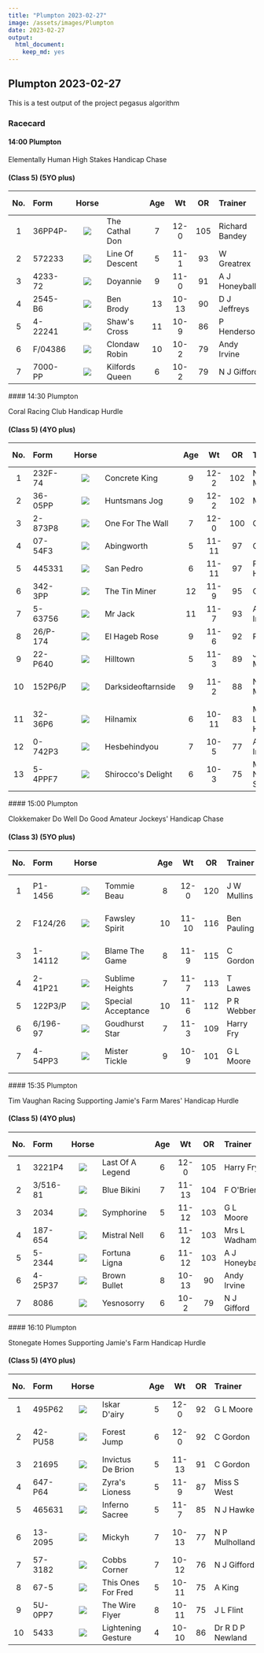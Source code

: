 ```yaml
---
title: "Plumpton 2023-02-27"
image: /assets/images/Plumpton
date: 2023-02-27 
output:
  html_document:
    keep_md: yes
---
```





## Plumpton 2023-02-27

This is a test output of the project pegasus algorithm

### Racecard 
<div class="card-body">



####  14:00 Plumpton 

Elementally Human High Stakes Handicap Chase 

#### (Class 5) (5YO plus) 

<table class="racecard table table-hover" style="width: auto !important; margin-left: auto; margin-right: auto;">
 <thead>
  <tr>
   <th style="text-align:center;"> No. </th>
   <th style="text-align:left;"> Form </th>
   <th style="text-align:center;"> Horse </th>
   <th style="text-align:left;">  </th>
   <th style="text-align:center;"> Age </th>
   <th style="text-align:center;"> Wt </th>
   <th style="text-align:center;"> OR </th>
   <th style="text-align:left;"> Trainer </th>
   <th style="text-align:left;"> Jockey </th>
   <th style="text-align:center;"> VDW </th>
   <th style="text-align:center;"> Alt VDW </th>
   <th style="text-align:left;"> Pred Score </th>
   <th style="text-align:center;"> Predicted Position </th>
   <th style="text-align:center;"> Win % </th>
  </tr>
 </thead>
<tbody>
  <tr>
   <td style="text-align:center;width: 65px; "> 1 </td>
   <td style="text-align:left;"> 36PP4P- </td>
   <td style="text-align:center;width: 40px; ">  <html><body><img src="https://www.attheraces.com/images/silks/20230227/20230227plu140001.png?v=2"></body></html>
</td>
   <td style="text-align:left;"> The Cathal Don </td>
   <td style="text-align:center;"> 7 </td>
   <td style="text-align:center;"> 12-0 </td>
   <td style="text-align:center;"> 105 </td>
   <td style="text-align:left;"> Richard Bandey </td>
   <td style="text-align:left;"> Harry Bannister </td>
   <td style="text-align:center;"> 24 </td>
   <td style="text-align:center;"> 3.76 </td>
   <td style="text-align:left;"> 0.862 </td>
   <td style="text-align:center;"> 7 </td>
   <td style="text-align:center;"> 0 </td>
  </tr>
  <tr>
   <td style="text-align:center;width: 65px; "> 2 </td>
   <td style="text-align:left;"> 572233 </td>
   <td style="text-align:center;width: 40px; ">  <html><body><img src="https://www.attheraces.com/images/silks/20230227/20230227plu140002.png?v=2"></body></html>
</td>
   <td style="text-align:left;"> Line Of Descent </td>
   <td style="text-align:center;"> 5 </td>
   <td style="text-align:center;"> 11-1 </td>
   <td style="text-align:center;"> 93 </td>
   <td style="text-align:left;"> W Greatrex </td>
   <td style="text-align:left;"> Brendan Powell </td>
   <td style="text-align:center;"> 8 </td>
   <td style="text-align:center;"> 1.73 </td>
   <td style="text-align:left;"> -1.878 </td>
   <td style="text-align:center;"> 4 </td>
   <td style="text-align:center;"> 0 </td>
  </tr>
  <tr>
   <td style="text-align:center;width: 65px; "> 3 </td>
   <td style="text-align:left;"> 4233-72 </td>
   <td style="text-align:center;width: 40px; ">  <html><body><img src="https://www.attheraces.com/images/silks/20230227/20230227plu140003.png?v=2"></body></html>
</td>
   <td style="text-align:left;"> Doyannie </td>
   <td style="text-align:center;"> 9 </td>
   <td style="text-align:center;"> 11-0 </td>
   <td style="text-align:center;"> 91 </td>
   <td style="text-align:left;"> A J Honeyball </td>
   <td style="text-align:left;"> Rex Dingle </td>
   <td style="text-align:center;"> 12 </td>
   <td style="text-align:center;"> 2.86 </td>
   <td style="text-align:left;"> -4.243 </td>
   <td style="text-align:center;"> 1 </td>
   <td style="text-align:center;"> 1 </td>
  </tr>
  <tr>
   <td style="text-align:center;width: 65px; "> 4 </td>
   <td style="text-align:left;"> 2545-B6 </td>
   <td style="text-align:center;width: 40px; ">  <html><body><img src="https://www.attheraces.com/images/silks/20230227/20230227plu140004.png?v=2"></body></html>
</td>
   <td style="text-align:left;"> Ben Brody </td>
   <td style="text-align:center;"> 13 </td>
   <td style="text-align:center;"> 10-13 </td>
   <td style="text-align:center;"> 90 </td>
   <td style="text-align:left;"> D J Jeffreys </td>
   <td style="text-align:left;"> Thomas Bellamy </td>
   <td style="text-align:center;"> 21 </td>
   <td style="text-align:center;"> 4.62 </td>
   <td style="text-align:left;"> -0.651 </td>
   <td style="text-align:center;"> 6 </td>
   <td style="text-align:center;"> 0 </td>
  </tr>
  <tr>
   <td style="text-align:center;width: 65px; "> 5 </td>
   <td style="text-align:left;"> 4-22241 </td>
   <td style="text-align:center;width: 40px; ">  <html><body><img src="https://www.attheraces.com/images/silks/20230227/20230227plu140005.png?v=2"></body></html>
</td>
   <td style="text-align:left;"> Shaw's Cross </td>
   <td style="text-align:center;"> 11 </td>
   <td style="text-align:center;"> 10-9 </td>
   <td style="text-align:center;"> 86 </td>
   <td style="text-align:left;"> P Henderson </td>
   <td style="text-align:left;"> Nick Scholfield </td>
   <td style="text-align:center;"> 7 </td>
   <td style="text-align:center;"> 1.29 </td>
   <td style="text-align:left;"> -1.916 </td>
   <td style="text-align:center;"> 3 </td>
   <td style="text-align:center;"> 0 </td>
  </tr>
  <tr>
   <td style="text-align:center;width: 65px; "> 6 </td>
   <td style="text-align:left;"> F/04386 </td>
   <td style="text-align:center;width: 40px; ">  <html><body><img src="https://www.attheraces.com/images/silks/20230227/20230227plu140006.png?v=2"></body></html>
</td>
   <td style="text-align:left;"> Clondaw Robin </td>
   <td style="text-align:center;"> 10 </td>
   <td style="text-align:center;"> 10-2 </td>
   <td style="text-align:center;"> 79 </td>
   <td style="text-align:left;"> Andy Irvine </td>
   <td style="text-align:left;"> Caoilin Quinn </td>
   <td style="text-align:center;"> 17 </td>
   <td style="text-align:center;"> 3.14 </td>
   <td style="text-align:left;"> -1.431 </td>
   <td style="text-align:center;"> 5 </td>
   <td style="text-align:center;"> 0 </td>
  </tr>
  <tr>
   <td style="text-align:center;width: 65px; "> 7 </td>
   <td style="text-align:left;"> 7000-PP </td>
   <td style="text-align:center;width: 40px; ">  <html><body><img src="https://www.attheraces.com/images/silks/20230227/20230227plu140007.png?v=2"></body></html>
</td>
   <td style="text-align:left;"> Kilfords Queen </td>
   <td style="text-align:center;"> 6 </td>
   <td style="text-align:center;"> 10-2 </td>
   <td style="text-align:center;"> 79 </td>
   <td style="text-align:left;"> N J Gifford </td>
   <td style="text-align:left;"> Tabitha Worsley </td>
   <td style="text-align:center;"> 30 </td>
   <td style="text-align:center;"> 4.76 </td>
   <td style="text-align:left;"> -2.330 </td>
   <td style="text-align:center;"> 2 </td>
   <td style="text-align:center;"> 0 </td>
  </tr>
</tbody>
</table>
####  14:30 Plumpton 

Coral Racing Club Handicap Hurdle 

#### (Class 5) (4YO plus) 

<table class="racecard table table-hover" style="width: auto !important; margin-left: auto; margin-right: auto;">
 <thead>
  <tr>
   <th style="text-align:center;"> No. </th>
   <th style="text-align:left;"> Form </th>
   <th style="text-align:center;"> Horse </th>
   <th style="text-align:left;">  </th>
   <th style="text-align:center;"> Age </th>
   <th style="text-align:center;"> Wt </th>
   <th style="text-align:center;"> OR </th>
   <th style="text-align:left;"> Trainer </th>
   <th style="text-align:left;"> Jockey </th>
   <th style="text-align:center;"> VDW </th>
   <th style="text-align:center;"> Alt VDW </th>
   <th style="text-align:left;"> Pred Score </th>
   <th style="text-align:center;"> Predicted Position </th>
   <th style="text-align:center;"> Win % </th>
  </tr>
 </thead>
<tbody>
  <tr>
   <td style="text-align:center;width: 65px; "> 1 </td>
   <td style="text-align:left;"> 232F-74 </td>
   <td style="text-align:center;width: 40px; ">  <html><body><img src="https://www.attheraces.com/images/silks/20230227/20230227plu143001.png?v=2"></body></html>
</td>
   <td style="text-align:left;"> Concrete King </td>
   <td style="text-align:center;"> 9 </td>
   <td style="text-align:center;"> 12-2 </td>
   <td style="text-align:center;"> 102 </td>
   <td style="text-align:left;"> N P Mulholland </td>
   <td style="text-align:left;"> Thomosina Eyston </td>
   <td style="text-align:center;"> 21 </td>
   <td style="text-align:center;"> 3.56 </td>
   <td style="text-align:left;"> -1.215 </td>
   <td style="text-align:center;"> 9 </td>
   <td style="text-align:center;"> 0.00 </td>
  </tr>
  <tr>
   <td style="text-align:center;width: 65px; "> 2 </td>
   <td style="text-align:left;"> 36-05PP </td>
   <td style="text-align:center;width: 40px; ">  <html><body><img src="https://www.attheraces.com/images/silks/20230227/20230227plu143002.png?v=2"></body></html>
</td>
   <td style="text-align:left;"> Huntsmans Jog </td>
   <td style="text-align:center;"> 9 </td>
   <td style="text-align:center;"> 12-2 </td>
   <td style="text-align:center;"> 102 </td>
   <td style="text-align:left;"> M F Harris </td>
   <td style="text-align:left;"> Bradley Harris </td>
   <td style="text-align:center;"> 25 </td>
   <td style="text-align:center;"> 4.44 </td>
   <td style="text-align:left;"> -1.680 </td>
   <td style="text-align:center;"> 7 </td>
   <td style="text-align:center;"> 0.00 </td>
  </tr>
  <tr>
   <td style="text-align:center;width: 65px; "> 3 </td>
   <td style="text-align:left;"> 2-873P8 </td>
   <td style="text-align:center;width: 40px; ">  <html><body><img src="https://www.attheraces.com/images/silks/20230227/20230227plu143003.png?v=2"></body></html>
</td>
   <td style="text-align:left;"> One For The Wall </td>
   <td style="text-align:center;"> 7 </td>
   <td style="text-align:center;"> 12-0 </td>
   <td style="text-align:center;"> 100 </td>
   <td style="text-align:left;"> C Gordon </td>
   <td style="text-align:left;"> Mr Freddie Gordon </td>
   <td style="text-align:center;"> 21 </td>
   <td style="text-align:center;"> 3.61 </td>
   <td style="text-align:left;"> -3.420 </td>
   <td style="text-align:center;"> 3 </td>
   <td style="text-align:center;"> 0.00 </td>
  </tr>
  <tr>
   <td style="text-align:center;width: 65px; "> 4 </td>
   <td style="text-align:left;"> 07-54F3 </td>
   <td style="text-align:center;width: 40px; ">  <html><body><img src="https://www.attheraces.com/images/silks/20230227/20230227plu143004.png?v=2"></body></html>
</td>
   <td style="text-align:left;"> Abingworth </td>
   <td style="text-align:center;"> 5 </td>
   <td style="text-align:center;"> 11-11 </td>
   <td style="text-align:center;"> 97 </td>
   <td style="text-align:left;"> G L Moore </td>
   <td style="text-align:left;"> J E Moore </td>
   <td style="text-align:center;"> 17 </td>
   <td style="text-align:center;"> 3.55 </td>
   <td style="text-align:left;"> -2.142 </td>
   <td style="text-align:center;"> 5 </td>
   <td style="text-align:center;"> 0.00 </td>
  </tr>
  <tr>
   <td style="text-align:center;width: 65px; "> 5 </td>
   <td style="text-align:left;"> 445331 </td>
   <td style="text-align:center;width: 40px; ">  <html><body><img src="https://www.attheraces.com/images/silks/20230227/20230227plu143005.png?v=2"></body></html>
</td>
   <td style="text-align:left;"> San Pedro </td>
   <td style="text-align:center;"> 6 </td>
   <td style="text-align:center;"> 11-11 </td>
   <td style="text-align:center;"> 97 </td>
   <td style="text-align:left;"> P Henderson </td>
   <td style="text-align:left;"> Nick Scholfield </td>
   <td style="text-align:center;"> 7 </td>
   <td style="text-align:center;"> 1.63 </td>
   <td style="text-align:left;"> -0.609 </td>
   <td style="text-align:center;"> 11 </td>
   <td style="text-align:center;"> 0.00 </td>
  </tr>
  <tr>
   <td style="text-align:center;width: 65px; "> 6 </td>
   <td style="text-align:left;"> 342-3PP </td>
   <td style="text-align:center;width: 40px; ">  <html><body><img src="https://www.attheraces.com/images/silks/20230227/20230227plu143006.png?v=2"></body></html>
</td>
   <td style="text-align:left;"> The Tin Miner </td>
   <td style="text-align:center;"> 12 </td>
   <td style="text-align:center;"> 11-9 </td>
   <td style="text-align:center;"> 95 </td>
   <td style="text-align:left;"> C Gordon </td>
   <td style="text-align:left;"> Tom Cannon </td>
   <td style="text-align:center;"> 23 </td>
   <td style="text-align:center;"> 4.29 </td>
   <td style="text-align:left;"> -1.382 </td>
   <td style="text-align:center;"> 8 </td>
   <td style="text-align:center;"> 0.00 </td>
  </tr>
  <tr>
   <td style="text-align:center;width: 65px; "> 7 </td>
   <td style="text-align:left;"> 5-63756 </td>
   <td style="text-align:center;width: 40px; ">  <html><body><img src="https://www.attheraces.com/images/silks/20230227/20230227plu143007.png?v=2"></body></html>
</td>
   <td style="text-align:left;"> Mr Jack </td>
   <td style="text-align:center;"> 11 </td>
   <td style="text-align:center;"> 11-7 </td>
   <td style="text-align:center;"> 93 </td>
   <td style="text-align:left;"> Andy Irvine </td>
   <td style="text-align:left;"> N F Houlihan </td>
   <td style="text-align:center;"> 18 </td>
   <td style="text-align:center;"> 4.09 </td>
   <td style="text-align:left;"> 0.943 </td>
   <td style="text-align:center;"> 13 </td>
   <td style="text-align:center;"> 0.00 </td>
  </tr>
  <tr>
   <td style="text-align:center;width: 65px; "> 8 </td>
   <td style="text-align:left;"> 26/P-174 </td>
   <td style="text-align:center;width: 40px; ">  <html><body><img src="https://www.attheraces.com/images/silks/20230227/20230227plu143008.png?v=2"></body></html>
</td>
   <td style="text-align:left;"> El Hageb Rose </td>
   <td style="text-align:center;"> 9 </td>
   <td style="text-align:center;"> 11-6 </td>
   <td style="text-align:center;"> 92 </td>
   <td style="text-align:left;"> P Butler </td>
   <td style="text-align:left;"> Harry Kimber </td>
   <td style="text-align:center;"> 12 </td>
   <td style="text-align:center;"> 2.49 </td>
   <td style="text-align:left;"> -0.720 </td>
   <td style="text-align:center;"> 10 </td>
   <td style="text-align:center;"> 0.00 </td>
  </tr>
  <tr>
   <td style="text-align:center;width: 65px; "> 9 </td>
   <td style="text-align:left;"> 22-P640 </td>
   <td style="text-align:center;width: 40px; ">  <html><body><img src="https://www.attheraces.com/images/silks/20230227/20230227plu143009.png?v=2"></body></html>
</td>
   <td style="text-align:left;"> Hilltown </td>
   <td style="text-align:center;"> 5 </td>
   <td style="text-align:center;"> 11-3 </td>
   <td style="text-align:center;"> 89 </td>
   <td style="text-align:left;"> J W Mullins </td>
   <td style="text-align:left;"> M G Nolan </td>
   <td style="text-align:center;"> 20 </td>
   <td style="text-align:center;"> 4.17 </td>
   <td style="text-align:left;"> -1.769 </td>
   <td style="text-align:center;"> 6 </td>
   <td style="text-align:center;"> 0.00 </td>
  </tr>
  <tr>
   <td style="text-align:center;width: 65px; "> 10 </td>
   <td style="text-align:left;"> 152P6/P </td>
   <td style="text-align:center;width: 40px; ">  <html><body><img src="https://www.attheraces.com/images/silks/20230227/20230227plu143010.png?v=2"></body></html>
</td>
   <td style="text-align:left;"> Darksideoftarnside </td>
   <td style="text-align:center;"> 9 </td>
   <td style="text-align:center;"> 11-2 </td>
   <td style="text-align:center;"> 88 </td>
   <td style="text-align:left;"> N P Mulholland </td>
   <td style="text-align:left;"> Sam Twiston-Davies </td>
   <td style="text-align:center;"> 26 </td>
   <td style="text-align:center;"> 6.30 </td>
   <td style="text-align:left;"> -0.198 </td>
   <td style="text-align:center;"> 12 </td>
   <td style="text-align:center;"> 0.00 </td>
  </tr>
  <tr>
   <td style="text-align:center;width: 65px; "> 11 </td>
   <td style="text-align:left;"> 32-36P6 </td>
   <td style="text-align:center;width: 40px; ">  <html><body><img src="https://www.attheraces.com/images/silks/20230227/20230227plu143011.png?v=2"></body></html>
</td>
   <td style="text-align:left;"> Hilnamix </td>
   <td style="text-align:center;"> 6 </td>
   <td style="text-align:center;"> 10-11 </td>
   <td style="text-align:center;"> 83 </td>
   <td style="text-align:left;"> Mrs Lawney Hill </td>
   <td style="text-align:left;"> David Bass </td>
   <td style="text-align:center;"> 22 </td>
   <td style="text-align:center;"> 4.12 </td>
   <td style="text-align:left;"> -5.421 </td>
   <td style="text-align:center;"> 1 </td>
   <td style="text-align:center;"> 0.96 </td>
  </tr>
  <tr>
   <td style="text-align:center;width: 65px; "> 12 </td>
   <td style="text-align:left;"> 0-742P3 </td>
   <td style="text-align:center;width: 40px; ">  <html><body><img src="https://www.attheraces.com/images/silks/20230227/20230227plu143012.png?v=2"></body></html>
</td>
   <td style="text-align:left;"> Hesbehindyou </td>
   <td style="text-align:center;"> 7 </td>
   <td style="text-align:center;"> 10-5 </td>
   <td style="text-align:center;"> 77 </td>
   <td style="text-align:left;"> Andy Irvine </td>
   <td style="text-align:left;"> Caoilin Quinn </td>
   <td style="text-align:center;"> 15 </td>
   <td style="text-align:center;"> 3.03 </td>
   <td style="text-align:left;"> -4.374 </td>
   <td style="text-align:center;"> 2 </td>
   <td style="text-align:center;"> 0.04 </td>
  </tr>
  <tr>
   <td style="text-align:center;width: 65px; "> 13 </td>
   <td style="text-align:left;"> 5-4PPF7 </td>
   <td style="text-align:center;width: 40px; ">  <html><body><img src="https://www.attheraces.com/images/silks/20230227/20230227plu143013.png?v=2"></body></html>
</td>
   <td style="text-align:left;"> Shirocco's Delight </td>
   <td style="text-align:center;"> 6 </td>
   <td style="text-align:center;"> 10-3 </td>
   <td style="text-align:center;"> 75 </td>
   <td style="text-align:left;"> Miss A M Newton-Smith </td>
   <td style="text-align:left;"> James Best </td>
   <td style="text-align:center;"> 27 </td>
   <td style="text-align:center;"> 6.78 </td>
   <td style="text-align:left;"> -3.122 </td>
   <td style="text-align:center;"> 4 </td>
   <td style="text-align:center;"> 0.00 </td>
  </tr>
</tbody>
</table>
####  15:00 Plumpton 

Clokkemaker Do Well Do Good Amateur Jockeys' Handicap Chase 

#### (Class 3) (5YO plus) 

<table class="racecard table table-hover" style="width: auto !important; margin-left: auto; margin-right: auto;">
 <thead>
  <tr>
   <th style="text-align:center;"> No. </th>
   <th style="text-align:left;"> Form </th>
   <th style="text-align:center;"> Horse </th>
   <th style="text-align:left;">  </th>
   <th style="text-align:center;"> Age </th>
   <th style="text-align:center;"> Wt </th>
   <th style="text-align:center;"> OR </th>
   <th style="text-align:left;"> Trainer </th>
   <th style="text-align:left;"> Jockey </th>
   <th style="text-align:center;"> VDW </th>
   <th style="text-align:center;"> Alt VDW </th>
   <th style="text-align:left;"> Pred Score </th>
   <th style="text-align:center;"> Predicted Position </th>
   <th style="text-align:center;"> Win % </th>
  </tr>
 </thead>
<tbody>
  <tr>
   <td style="text-align:center;width: 65px; "> 1 </td>
   <td style="text-align:left;"> P1-1456 </td>
   <td style="text-align:center;width: 40px; ">  <html><body><img src="https://www.attheraces.com/images/silks/20230227/20230227plu150001.png?v=2"></body></html>
</td>
   <td style="text-align:left;"> Tommie Beau </td>
   <td style="text-align:center;"> 8 </td>
   <td style="text-align:center;"> 12-0 </td>
   <td style="text-align:center;"> 120 </td>
   <td style="text-align:left;"> J W Mullins </td>
   <td style="text-align:left;"> Mr Joshua Newman </td>
   <td style="text-align:center;"> 15 </td>
   <td style="text-align:center;"> 1.36 </td>
   <td style="text-align:left;"> -1.368 </td>
   <td style="text-align:center;"> 3 </td>
   <td style="text-align:center;"> 0.00 </td>
  </tr>
  <tr>
   <td style="text-align:center;width: 65px; "> 2 </td>
   <td style="text-align:left;"> F124/26 </td>
   <td style="text-align:center;width: 40px; ">  <html><body><img src="https://www.attheraces.com/images/silks/20230227/20230227plu150002.png?v=2"></body></html>
</td>
   <td style="text-align:left;"> Fawsley Spirit </td>
   <td style="text-align:center;"> 10 </td>
   <td style="text-align:center;"> 11-10 </td>
   <td style="text-align:center;"> 116 </td>
   <td style="text-align:left;"> Ben Pauling </td>
   <td style="text-align:left;"> Miss Megan Fox </td>
   <td style="text-align:center;"> 12 </td>
   <td style="text-align:center;"> 1.96 </td>
   <td style="text-align:left;"> -2.292 </td>
   <td style="text-align:center;"> 1 </td>
   <td style="text-align:center;"> 0.60 </td>
  </tr>
  <tr>
   <td style="text-align:center;width: 65px; "> 3 </td>
   <td style="text-align:left;"> 1-14112 </td>
   <td style="text-align:center;width: 40px; ">  <html><body><img src="https://www.attheraces.com/images/silks/20230227/20230227plu150003.png?v=2"></body></html>
</td>
   <td style="text-align:left;"> Blame The Game </td>
   <td style="text-align:center;"> 8 </td>
   <td style="text-align:center;"> 11-9 </td>
   <td style="text-align:center;"> 115 </td>
   <td style="text-align:left;"> C Gordon </td>
   <td style="text-align:left;"> Mr Freddie Gordon </td>
   <td style="text-align:center;"> 4 </td>
   <td style="text-align:center;"> 0.57 </td>
   <td style="text-align:left;"> -1.474 </td>
   <td style="text-align:center;"> 2 </td>
   <td style="text-align:center;"> 0.00 </td>
  </tr>
  <tr>
   <td style="text-align:center;width: 65px; "> 4 </td>
   <td style="text-align:left;"> 2-41P21 </td>
   <td style="text-align:center;width: 40px; ">  <html><body><img src="https://www.attheraces.com/images/silks/20230227/20230227plu150004.png?v=2"></body></html>
</td>
   <td style="text-align:left;"> Sublime Heights </td>
   <td style="text-align:center;"> 7 </td>
   <td style="text-align:center;"> 11-7 </td>
   <td style="text-align:center;"> 113 </td>
   <td style="text-align:left;"> T Lawes </td>
   <td style="text-align:left;"> Miss G Andrews </td>
   <td style="text-align:center;"> 13 </td>
   <td style="text-align:center;"> 1.46 </td>
   <td style="text-align:left;"> -1.098 </td>
   <td style="text-align:center;"> 4 </td>
   <td style="text-align:center;"> 0.21 </td>
  </tr>
  <tr>
   <td style="text-align:center;width: 65px; "> 5 </td>
   <td style="text-align:left;"> 122P3/P </td>
   <td style="text-align:center;width: 40px; ">  <html><body><img src="https://www.attheraces.com/images/silks/20230227/20230227plu150005.png?v=2"></body></html>
</td>
   <td style="text-align:left;"> Special Acceptance </td>
   <td style="text-align:center;"> 10 </td>
   <td style="text-align:center;"> 11-6 </td>
   <td style="text-align:center;"> 112 </td>
   <td style="text-align:left;"> P R Webber </td>
   <td style="text-align:left;"> Mr Z Baker </td>
   <td style="text-align:center;"> 23 </td>
   <td style="text-align:center;"> 3.04 </td>
   <td style="text-align:left;"> -1.078 </td>
   <td style="text-align:center;"> 5 </td>
   <td style="text-align:center;"> 0.17 </td>
  </tr>
  <tr>
   <td style="text-align:center;width: 65px; "> 6 </td>
   <td style="text-align:left;"> 6/196-97 </td>
   <td style="text-align:center;width: 40px; ">  <html><body><img src="https://www.attheraces.com/images/silks/20230227/20230227plu150006.png?v=2"></body></html>
</td>
   <td style="text-align:left;"> Goudhurst Star </td>
   <td style="text-align:center;"> 7 </td>
   <td style="text-align:center;"> 11-3 </td>
   <td style="text-align:center;"> 109 </td>
   <td style="text-align:left;"> Harry Fry </td>
   <td style="text-align:left;"> Miss A B O'Connor </td>
   <td style="text-align:center;"> 22 </td>
   <td style="text-align:center;"> 2.83 </td>
   <td style="text-align:left;"> -0.220 </td>
   <td style="text-align:center;"> 6 </td>
   <td style="text-align:center;"> 0.02 </td>
  </tr>
  <tr>
   <td style="text-align:center;width: 65px; "> 7 </td>
   <td style="text-align:left;"> 4-54PP3 </td>
   <td style="text-align:center;width: 40px; ">  <html><body><img src="https://www.attheraces.com/images/silks/20230227/20230227plu150007.png?v=2"></body></html>
</td>
   <td style="text-align:left;"> Mister Tickle </td>
   <td style="text-align:center;"> 9 </td>
   <td style="text-align:center;"> 10-9 </td>
   <td style="text-align:center;"> 101 </td>
   <td style="text-align:left;"> G L Moore </td>
   <td style="text-align:left;"> Mr Freddie Mitchell </td>
   <td style="text-align:center;"> 23 </td>
   <td style="text-align:center;"> 3.16 </td>
   <td style="text-align:left;"> 1.780 </td>
   <td style="text-align:center;"> 7 </td>
   <td style="text-align:center;"> 0.00 </td>
  </tr>
</tbody>
</table>
####  15:35 Plumpton 

Tim Vaughan Racing Supporting Jamie's Farm Mares' Handicap Hurdle 

#### (Class 5) (4YO plus) 

<table class="racecard table table-hover" style="width: auto !important; margin-left: auto; margin-right: auto;">
 <thead>
  <tr>
   <th style="text-align:center;"> No. </th>
   <th style="text-align:left;"> Form </th>
   <th style="text-align:center;"> Horse </th>
   <th style="text-align:left;">  </th>
   <th style="text-align:center;"> Age </th>
   <th style="text-align:center;"> Wt </th>
   <th style="text-align:center;"> OR </th>
   <th style="text-align:left;"> Trainer </th>
   <th style="text-align:left;"> Jockey </th>
   <th style="text-align:center;"> VDW </th>
   <th style="text-align:center;"> Alt VDW </th>
   <th style="text-align:left;"> Pred Score </th>
   <th style="text-align:center;"> Predicted Position </th>
   <th style="text-align:center;"> Win % </th>
  </tr>
 </thead>
<tbody>
  <tr>
   <td style="text-align:center;width: 65px; "> 1 </td>
   <td style="text-align:left;"> 3221P4 </td>
   <td style="text-align:center;width: 40px; ">  <html><body><img src="https://www.attheraces.com/images/silks/20230227/20230227plu153501.png?v=2"></body></html>
</td>
   <td style="text-align:left;"> Last Of A Legend </td>
   <td style="text-align:center;"> 6 </td>
   <td style="text-align:center;"> 12-0 </td>
   <td style="text-align:center;"> 105 </td>
   <td style="text-align:left;"> Harry Fry </td>
   <td style="text-align:left;"> Ben Bromley </td>
   <td style="text-align:center;"> 15 </td>
   <td style="text-align:center;"> 2.01 </td>
   <td style="text-align:left;"> -1.128 </td>
   <td style="text-align:center;"> 4 </td>
   <td style="text-align:center;"> 0.00 </td>
  </tr>
  <tr>
   <td style="text-align:center;width: 65px; "> 2 </td>
   <td style="text-align:left;"> 3/516-81 </td>
   <td style="text-align:center;width: 40px; ">  <html><body><img src="https://www.attheraces.com/images/silks/20230227/20230227plu153502.png?v=2"></body></html>
</td>
   <td style="text-align:left;"> Blue Bikini </td>
   <td style="text-align:center;"> 7 </td>
   <td style="text-align:center;"> 11-13 </td>
   <td style="text-align:center;"> 104 </td>
   <td style="text-align:left;"> F O'Brien </td>
   <td style="text-align:left;"> C Brace </td>
   <td style="text-align:center;"> 15 </td>
   <td style="text-align:center;"> 2.84 </td>
   <td style="text-align:left;"> -0.550 </td>
   <td style="text-align:center;"> 6 </td>
   <td style="text-align:center;"> 0.00 </td>
  </tr>
  <tr>
   <td style="text-align:center;width: 65px; "> 3 </td>
   <td style="text-align:left;"> 2034 </td>
   <td style="text-align:center;width: 40px; ">  <html><body><img src="https://www.attheraces.com/images/silks/20230227/20230227plu153503.png?v=2"></body></html>
</td>
   <td style="text-align:left;"> Symphorine </td>
   <td style="text-align:center;"> 5 </td>
   <td style="text-align:center;"> 11-12 </td>
   <td style="text-align:center;"> 103 </td>
   <td style="text-align:left;"> G L Moore </td>
   <td style="text-align:left;"> J E Moore </td>
   <td style="text-align:center;"> 17 </td>
   <td style="text-align:center;"> 2.58 </td>
   <td style="text-align:left;"> 0.345 </td>
   <td style="text-align:center;"> 7 </td>
   <td style="text-align:center;"> 0.00 </td>
  </tr>
  <tr>
   <td style="text-align:center;width: 65px; "> 4 </td>
   <td style="text-align:left;"> 187-654 </td>
   <td style="text-align:center;width: 40px; ">  <html><body><img src="https://www.attheraces.com/images/silks/20230227/20230227plu153504.png?v=2"></body></html>
</td>
   <td style="text-align:left;"> Mistral Nell </td>
   <td style="text-align:center;"> 6 </td>
   <td style="text-align:center;"> 11-12 </td>
   <td style="text-align:center;"> 103 </td>
   <td style="text-align:left;"> Mrs L Wadham </td>
   <td style="text-align:left;"> Bryony Frost </td>
   <td style="text-align:center;"> 15 </td>
   <td style="text-align:center;"> 3.51 </td>
   <td style="text-align:left;"> -1.879 </td>
   <td style="text-align:center;"> 2 </td>
   <td style="text-align:center;"> 0.01 </td>
  </tr>
  <tr>
   <td style="text-align:center;width: 65px; "> 5 </td>
   <td style="text-align:left;"> 5-2344 </td>
   <td style="text-align:center;width: 40px; ">  <html><body><img src="https://www.attheraces.com/images/silks/20230227/20230227plu153505.png?v=2"></body></html>
</td>
   <td style="text-align:left;"> Fortuna Ligna </td>
   <td style="text-align:center;"> 6 </td>
   <td style="text-align:center;"> 11-12 </td>
   <td style="text-align:center;"> 103 </td>
   <td style="text-align:left;"> A J Honeyball </td>
   <td style="text-align:left;"> Rex Dingle </td>
   <td style="text-align:center;"> 11 </td>
   <td style="text-align:center;"> 2.01 </td>
   <td style="text-align:left;"> -0.969 </td>
   <td style="text-align:center;"> 5 </td>
   <td style="text-align:center;"> 0.00 </td>
  </tr>
  <tr>
   <td style="text-align:center;width: 65px; "> 6 </td>
   <td style="text-align:left;"> 4-25P37 </td>
   <td style="text-align:center;width: 40px; ">  <html><body><img src="https://www.attheraces.com/images/silks/20230227/20230227plu153506.png?v=2"></body></html>
</td>
   <td style="text-align:left;"> Brown Bullet </td>
   <td style="text-align:center;"> 8 </td>
   <td style="text-align:center;"> 10-13 </td>
   <td style="text-align:center;"> 90 </td>
   <td style="text-align:left;"> Andy Irvine </td>
   <td style="text-align:left;"> Page Fuller </td>
   <td style="text-align:center;"> 20 </td>
   <td style="text-align:center;"> 2.37 </td>
   <td style="text-align:left;"> -1.294 </td>
   <td style="text-align:center;"> 3 </td>
   <td style="text-align:center;"> 0.00 </td>
  </tr>
  <tr>
   <td style="text-align:center;width: 65px; "> 7 </td>
   <td style="text-align:left;"> 8086 </td>
   <td style="text-align:center;width: 40px; ">  <html><body><img src="https://www.attheraces.com/images/silks/20230227/20230227plu153507.png?v=2"></body></html>
</td>
   <td style="text-align:left;"> Yesnosorry </td>
   <td style="text-align:center;"> 6 </td>
   <td style="text-align:center;"> 10-2 </td>
   <td style="text-align:center;"> 79 </td>
   <td style="text-align:left;"> N J Gifford </td>
   <td style="text-align:left;"> J M Davies </td>
   <td style="text-align:center;"> 24 </td>
   <td style="text-align:center;"> 5.51 </td>
   <td style="text-align:left;"> -3.516 </td>
   <td style="text-align:center;"> 1 </td>
   <td style="text-align:center;"> 0.99 </td>
  </tr>
</tbody>
</table>
####  16:10 Plumpton 

Stonegate Homes Supporting Jamie's Farm Handicap Hurdle 

#### (Class 5) (4YO plus) 

<table class="racecard table table-hover" style="width: auto !important; margin-left: auto; margin-right: auto;">
 <thead>
  <tr>
   <th style="text-align:center;"> No. </th>
   <th style="text-align:left;"> Form </th>
   <th style="text-align:center;"> Horse </th>
   <th style="text-align:left;">  </th>
   <th style="text-align:center;"> Age </th>
   <th style="text-align:center;"> Wt </th>
   <th style="text-align:center;"> OR </th>
   <th style="text-align:left;"> Trainer </th>
   <th style="text-align:left;"> Jockey </th>
   <th style="text-align:center;"> VDW </th>
   <th style="text-align:center;"> Alt VDW </th>
   <th style="text-align:left;"> Pred Score </th>
   <th style="text-align:center;"> Predicted Position </th>
   <th style="text-align:center;"> Win % </th>
  </tr>
 </thead>
<tbody>
  <tr>
   <td style="text-align:center;width: 65px; "> 1 </td>
   <td style="text-align:left;"> 495P62 </td>
   <td style="text-align:center;width: 40px; ">  <html><body><img src="https://www.attheraces.com/images/silks/20230227/20230227plu161001.png?v=2"></body></html>
</td>
   <td style="text-align:left;"> Iskar D'airy </td>
   <td style="text-align:center;"> 5 </td>
   <td style="text-align:center;"> 12-0 </td>
   <td style="text-align:center;"> 92 </td>
   <td style="text-align:left;"> G L Moore </td>
   <td style="text-align:left;"> J E Moore </td>
   <td style="text-align:center;"> 18 </td>
   <td style="text-align:center;"> 5.16 </td>
   <td style="text-align:left;"> -2.359 </td>
   <td style="text-align:center;"> 3 </td>
   <td style="text-align:center;"> 0.00 </td>
  </tr>
  <tr>
   <td style="text-align:center;width: 65px; "> 2 </td>
   <td style="text-align:left;"> 42-PU58 </td>
   <td style="text-align:center;width: 40px; ">  <html><body><img src="https://www.attheraces.com/images/silks/20230227/20230227plu161002.png?v=2"></body></html>
</td>
   <td style="text-align:left;"> Forest Jump </td>
   <td style="text-align:center;"> 6 </td>
   <td style="text-align:center;"> 12-0 </td>
   <td style="text-align:center;"> 92 </td>
   <td style="text-align:left;"> C Gordon </td>
   <td style="text-align:left;"> Mr Freddie Gordon </td>
   <td style="text-align:center;"> 23 </td>
   <td style="text-align:center;"> 4.75 </td>
   <td style="text-align:left;"> -1.184 </td>
   <td style="text-align:center;"> 7 </td>
   <td style="text-align:center;"> 0.02 </td>
  </tr>
  <tr>
   <td style="text-align:center;width: 65px; "> 3 </td>
   <td style="text-align:left;"> 21695 </td>
   <td style="text-align:center;width: 40px; ">  <html><body><img src="https://www.attheraces.com/images/silks/20230227/20230227plu161003.png?v=2"></body></html>
</td>
   <td style="text-align:left;"> Invictus De Brion </td>
   <td style="text-align:center;"> 5 </td>
   <td style="text-align:center;"> 11-13 </td>
   <td style="text-align:center;"> 91 </td>
   <td style="text-align:left;"> C Gordon </td>
   <td style="text-align:left;"> Nick Scholfield </td>
   <td style="text-align:center;"> 20 </td>
   <td style="text-align:center;"> 4.25 </td>
   <td style="text-align:left;"> -3.117 </td>
   <td style="text-align:center;"> 1 </td>
   <td style="text-align:center;"> 0.29 </td>
  </tr>
  <tr>
   <td style="text-align:center;width: 65px; "> 4 </td>
   <td style="text-align:left;"> 647-P64 </td>
   <td style="text-align:center;width: 40px; ">  <html><body><img src="https://www.attheraces.com/images/silks/20230227/20230227plu161004.png?v=2"></body></html>
</td>
   <td style="text-align:left;"> Zyra's Lioness </td>
   <td style="text-align:center;"> 5 </td>
   <td style="text-align:center;"> 11-9 </td>
   <td style="text-align:center;"> 87 </td>
   <td style="text-align:left;"> Miss S West </td>
   <td style="text-align:left;"> N F Houlihan </td>
   <td style="text-align:center;"> 20 </td>
   <td style="text-align:center;"> 3.64 </td>
   <td style="text-align:left;"> -2.160 </td>
   <td style="text-align:center;"> 4 </td>
   <td style="text-align:center;"> 0.07 </td>
  </tr>
  <tr>
   <td style="text-align:center;width: 65px; "> 5 </td>
   <td style="text-align:left;"> 465631 </td>
   <td style="text-align:center;width: 40px; ">  <html><body><img src="https://www.attheraces.com/images/silks/20230227/20230227plu161005.png?v=2"></body></html>
</td>
   <td style="text-align:left;"> Inferno Sacree </td>
   <td style="text-align:center;"> 5 </td>
   <td style="text-align:center;"> 11-7 </td>
   <td style="text-align:center;"> 85 </td>
   <td style="text-align:left;"> N J Hawke </td>
   <td style="text-align:left;"> David Noonan </td>
   <td style="text-align:center;"> 10 </td>
   <td style="text-align:center;"> 2.17 </td>
   <td style="text-align:left;"> -2.508 </td>
   <td style="text-align:center;"> 2 </td>
   <td style="text-align:center;"> 0.56 </td>
  </tr>
  <tr>
   <td style="text-align:center;width: 65px; "> 6 </td>
   <td style="text-align:left;"> 13-2095 </td>
   <td style="text-align:center;width: 40px; ">  <html><body><img src="https://www.attheraces.com/images/silks/20230227/20230227plu161006.png?v=2"></body></html>
</td>
   <td style="text-align:left;"> Mickyh </td>
   <td style="text-align:center;"> 7 </td>
   <td style="text-align:center;"> 10-13 </td>
   <td style="text-align:center;"> 77 </td>
   <td style="text-align:left;"> N P Mulholland </td>
   <td style="text-align:left;"> Sam Twiston-Davies </td>
   <td style="text-align:center;"> 24 </td>
   <td style="text-align:center;"> 5.87 </td>
   <td style="text-align:left;"> 1.110 </td>
   <td style="text-align:center;"> 9 </td>
   <td style="text-align:center;"> 0.00 </td>
  </tr>
  <tr>
   <td style="text-align:center;width: 65px; "> 7 </td>
   <td style="text-align:left;"> 57-3182 </td>
   <td style="text-align:center;width: 40px; ">  <html><body><img src="https://www.attheraces.com/images/silks/20230227/20230227plu161007.png?v=2"></body></html>
</td>
   <td style="text-align:left;"> Cobbs Corner </td>
   <td style="text-align:center;"> 7 </td>
   <td style="text-align:center;"> 10-12 </td>
   <td style="text-align:center;"> 76 </td>
   <td style="text-align:left;"> N J Gifford </td>
   <td style="text-align:left;"> J M Davies </td>
   <td style="text-align:center;"> 11 </td>
   <td style="text-align:center;"> 2.57 </td>
   <td style="text-align:left;"> -1.740 </td>
   <td style="text-align:center;"> 5 </td>
   <td style="text-align:center;"> 0.06 </td>
  </tr>
  <tr>
   <td style="text-align:center;width: 65px; "> 8 </td>
   <td style="text-align:left;"> 67-5 </td>
   <td style="text-align:center;width: 40px; ">  <html><body><img src="https://www.attheraces.com/images/silks/20230227/20230227plu161008.png?v=2"></body></html>
</td>
   <td style="text-align:left;"> This Ones For Fred </td>
   <td style="text-align:center;"> 5 </td>
   <td style="text-align:center;"> 10-11 </td>
   <td style="text-align:center;"> 75 </td>
   <td style="text-align:left;"> A King </td>
   <td style="text-align:left;"> Tom Cannon </td>
   <td style="text-align:center;"> 18 </td>
   <td style="text-align:center;"> 2.80 </td>
   <td style="text-align:left;"> -1.249 </td>
   <td style="text-align:center;"> 6 </td>
   <td style="text-align:center;"> 0.00 </td>
  </tr>
  <tr>
   <td style="text-align:center;width: 65px; "> 9 </td>
   <td style="text-align:left;"> 5U-0PP7 </td>
   <td style="text-align:center;width: 40px; ">  <html><body><img src="https://www.attheraces.com/images/silks/20230227/20230227plu161009.png?v=2"></body></html>
</td>
   <td style="text-align:left;"> The Wire Flyer </td>
   <td style="text-align:center;"> 8 </td>
   <td style="text-align:center;"> 10-11 </td>
   <td style="text-align:center;"> 75 </td>
   <td style="text-align:left;"> J L Flint </td>
   <td style="text-align:left;"> R T Dunne </td>
   <td style="text-align:center;"> 27 </td>
   <td style="text-align:center;"> 7.97 </td>
   <td style="text-align:left;"> -1.109 </td>
   <td style="text-align:center;"> 8 </td>
   <td style="text-align:center;"> 0.00 </td>
  </tr>
  <tr>
   <td style="text-align:center;width: 65px; "> 10 </td>
   <td style="text-align:left;"> 5433 </td>
   <td style="text-align:center;width: 40px; ">  <html><body><img src="https://www.attheraces.com/images/silks/20230227/20230227plu161010.png?v=2"></body></html>
</td>
   <td style="text-align:left;"> Lightening Gesture </td>
   <td style="text-align:center;"> 4 </td>
   <td style="text-align:center;"> 10-10 </td>
   <td style="text-align:center;"> 86 </td>
   <td style="text-align:left;"> Dr R D P Newland </td>
   <td style="text-align:left;"> Charlie Hammond </td>
   <td style="text-align:center;"> 10 </td>
   <td style="text-align:center;"> 2.08 </td>
   <td style="text-align:left;"> 1.126 </td>
   <td style="text-align:center;"> 10 </td>
   <td style="text-align:center;"> 0.00 </td>
  </tr>
</tbody>
</table>


 
